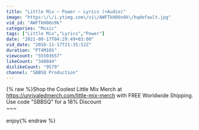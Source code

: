 ```yaml
---
title: "Little Mix ~ Power ~ Lyrics (+Audio)"
image: "https:\/\/i.ytimg.com\/vi\/AWFTkH86n9k\/hqdefault.jpg"
vid_id: "AWFTkH86n9k"
categories: "Music"
tags: ["Little Mix","Lyrics","Power"]
date: "2021-09-17T04:29:49+03:00"
vid_date: "2016-11-17T21:35:52Z"
duration: "PT4M10S"
viewcount: "55503657"
likeCount: "340844"
dislikeCount: "9579"
channel: "SBBSQ Production"
---
```

{% raw %}Shop the Coolest Little Mix Merch at <a rel="nofollow" target="blank" href="https://unrivaledmerch.com/little-mix-merch">https://unrivaledmerch.com/little-mix-merch</a> with FREE Worldwide Shipping. Use code &quot;SBBSQ&quot; for a 18% Discount<br />~~~<br /><br />enjoy{% endraw %}
